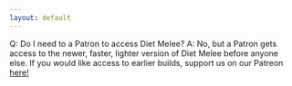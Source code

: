 ```yaml
---
layout: default
---
```


Q: Do I need to a Patron to access Diet Melee?
A: No, but a Patron gets access to the newer, faster, lighter version of Diet Melee before anyone else. If you would like access to earlier builds, support us on our Patreon [here!](https://www.patreon.com/DietMelee)
